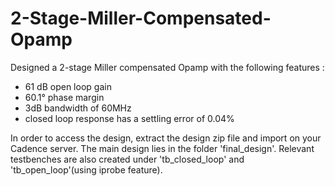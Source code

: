 # 2-Stage-Miller-Compensated-Opamp

Designed a 2-stage Miller compensated Opamp with the following features :
- 61 dB open loop gain
- 60.1° phase margin
- 3dB bandwidth of 60MHz
- closed loop response has a settling error of 0.04%

In order to access the design, extract the design zip file and import on your Cadence server.
The main design lies in the folder 'final_design'.
Relevant testbenches are also created under 'tb_closed_loop' and 'tb_open_loop'(using iprobe feature).

